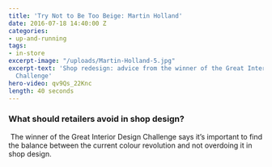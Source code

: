 ```yaml
---
title: 'Try Not to Be Too Beige: Martin Holland'
date: 2016-07-18 14:40:00 Z
categories:
- up-and-running
tags:
- in-store
excerpt-image: "/uploads/Martin-Holland-5.jpg"
excerpt-text: 'Shop redesign: advice from the winner of the Great Interior Design
  Challenge'
hero-video: qv9Qs_22Knc
length: 40 seconds
---
```


### What should retailers avoid in shop design?
 The winner of the Great Interior Design Challenge says it’s important to find the balance between the current colour revolution and not overdoing it in shop design. 